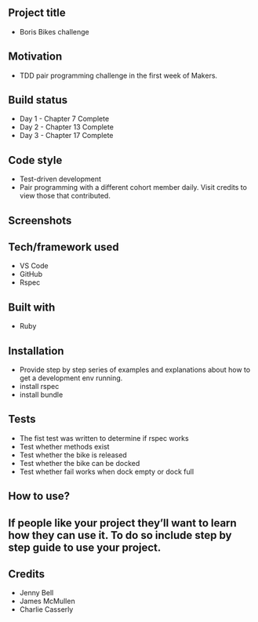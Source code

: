 ## Project title
* Boris Bikes challenge

## Motivation
* TDD pair programming challenge in the first week of Makers.

## Build status
* Day 1 - Chapter 7 Complete
* Day 2 - Chapter 13 Complete
* Day 3 - Chapter 17 Complete

## Code style
* Test-driven development
* Pair programming with a different cohort member daily. Visit credits to view those that contributed.

## Screenshots

## Tech/framework used
* VS Code
* GitHub
* Rspec

## Built with
* Ruby

## Installation
* Provide step by step series of examples and explanations about how to get a development env running.
* install rspec
* install bundle

## Tests
* The fist test was written to determine if rspec works
* Test whether methods exist
* Test whether the bike is released
* Test whether the bike can be docked
* Test whether fail works when dock empty or dock full

## How to use?
## If people like your project they’ll want to learn how they can use it. To do so include step by step guide to use your project.

## Credits
* Jenny Bell
* James McMullen
* Charlie Casserly

